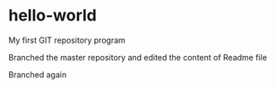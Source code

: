 # hello-world
My first GIT repository program

Branched the master repository and edited the content of Readme file 

Branched again
